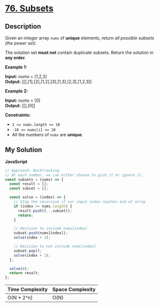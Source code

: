 # [76. Subsets](https://leetcode.com/problems/subsets)

## Description

Given an integer array `nums` of **unique** elements, return _all possible subsets (the power set)_.

The solution set **must not** contain duplicate subsets. Return the solution in **any order**.

**Example 1:**

**Input:** nums = \[1,2,3\]  
**Output:** \[\[\],\[1\],\[2\],\[1,2\],\[3\],\[1,3\],\[2,3\],\[1,2,3\]\]

**Example 2:**

**Input:** nums = \[0\]  
**Output:** \[\[\],\[0\]\]

**Constraints:**

- `1 <= nums.length <= 10`
- `-10 <= nums[i] <= 10`
- All the numbers of `nums` are **unique**.

## My Solution

**JavaScript**

```js
// Approach: Backtracking
// At each number, we can either choose to pick it or ignore it.
const subsets = (nums) => {
  const result = [];
  const subset = [];

  const solve = (index) => {
    // Stop the recursion if our input index reaches end of array
    if (index >= nums.length) {
      result.push([...subset]);
      return;
    }

    // Decision to include nums[index]
    subset.push(nums[index]);
    solve(index + 1);

    // Decision to not include nums[index]
    subset.pop();
    solve(index + 1);
  };

  solve(0);
  return result;
};
```

| Time Complexity | Space Complexity |
| --------------- | ---------------- |
| O(N \* 2^n)     | O(N)             |
